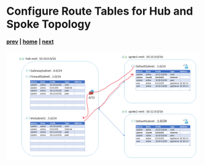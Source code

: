 # Configure Route Tables for Hub and Spoke Topology

#### [prev](./16.md) | [home](../welcome.md) | [next](./18.md)

![slide 17](../png/configure-route-tables-for-hub-and-spoke-topology/17.png)
